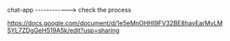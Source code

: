 chat-app
------------> check the process

https://docs.google.com/document/d/1e5eMnOHHI9FV32BE8hayEarMvLM5YL7ZDgGeH519A5k/edit?usp=sharing
